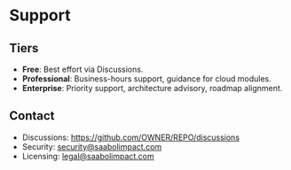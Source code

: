 # Support

## Tiers
- **Free**: Best effort via Discussions.
- **Professional**: Business-hours support, guidance for cloud modules.
- **Enterprise**: Priority support, architecture advisory, roadmap alignment.

## Contact
- Discussions: https://github.com/OWNER/REPO/discussions
- Security: security@saabolimpact.com
- Licensing: legal@saabolimpact.com
